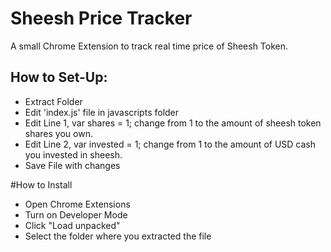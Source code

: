 # Sheesh Price Tracker
A small Chrome Extension to track real time price of Sheesh Token.

## How to Set-Up:
- Extract Folder
- Edit 'index.js' file in javascripts folder
- Edit Line 1, var shares = 1; change from 1 to the amount of sheesh token shares you own.
- Edit Line 2, var invested = 1; change from 1 to the amount of USD cash you invested in sheesh.
- Save File with changes

#How to Install
- Open Chrome Extensions
- Turn on Developer Mode
- Click "Load unpacked"
- Select the folder where you extracted the file
